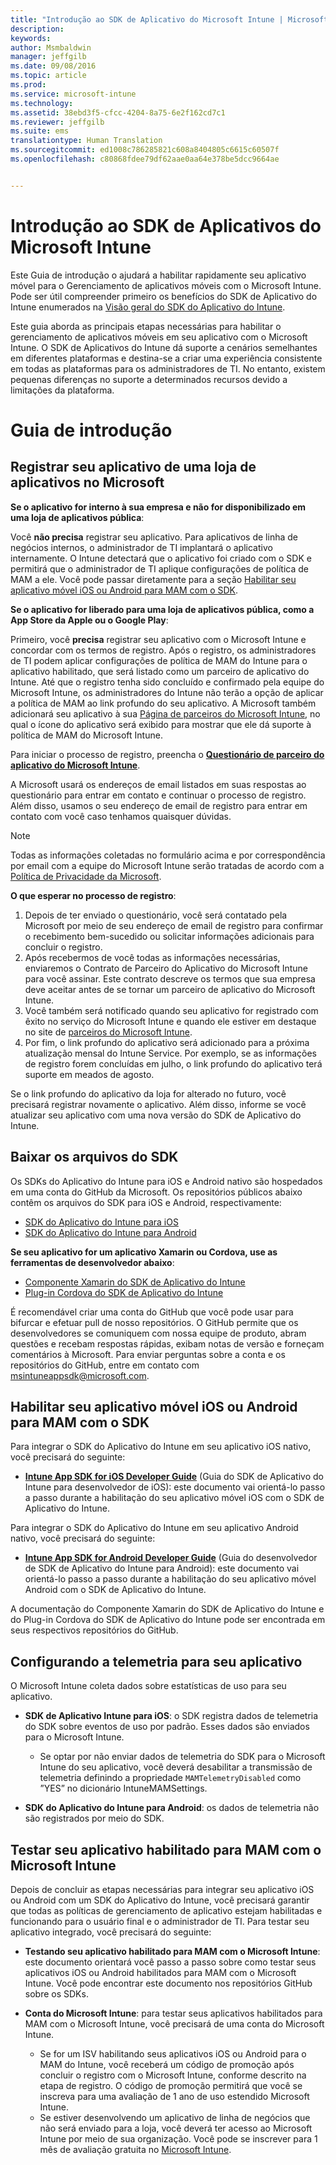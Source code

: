 ```yaml
---
title: "Introdução ao SDK de Aplicativo do Microsoft Intune | Microsoft Intune"
description: 
keywords: 
author: Msmbaldwin
manager: jeffgilb
ms.date: 09/08/2016
ms.topic: article
ms.prod: 
ms.service: microsoft-intune
ms.technology: 
ms.assetid: 38ebd3f5-cfcc-4204-8a75-6e2f162cd7c1
ms.reviewer: jeffgilb
ms.suite: ems
translationtype: Human Translation
ms.sourcegitcommit: ed1008c786285821c608a8404805c6615c60507f
ms.openlocfilehash: c80868fdee79df62aae0aa64e378be5dcc9664ae


---
```


# Introdução ao SDK de Aplicativos do Microsoft Intune

Este Guia de introdução o ajudará a habilitar rapidamente seu aplicativo móvel para o Gerenciamento de aplicativos móveis com o Microsoft Intune. Pode ser útil compreender primeiro os benefícios do SDK de Aplicativo do Intune enumerados na [Visão geral do SDK do Aplicativo do Intune](intune-app-sdk.md).

Este guia aborda as principais etapas necessárias para habilitar o gerenciamento de aplicativos móveis em seu aplicativo com o Microsoft Intune. O SDK de Aplicativos do Intune dá suporte a cenários semelhantes em diferentes plataformas e destina-se a criar uma experiência consistente em todas as plataformas para os administradores de TI. No entanto, existem pequenas diferenças no suporte a determinados recursos devido a limitações da plataforma.

# Guia de introdução

## Registrar seu aplicativo de uma loja de aplicativos no Microsoft

**Se o aplicativo for interno à sua empresa e não for disponibilizado em uma loja de aplicativos pública**:

Você **não precisa** registrar seu aplicativo. Para aplicativos de linha de negócios internos, o administrador de TI implantará o aplicativo internamente. O Intune detectará que o aplicativo foi criado com o SDK e permitirá que o administrador de TI aplique configurações de política de MAM a ele. Você pode passar diretamente para a seção [Habilitar seu aplicativo móvel iOS ou Android para MAM com o SDK](#enable-your-ios-or-android-mobile-app-for-mam-with-the-sdk).

**Se o aplicativo for liberado para uma loja de aplicativos pública, como a App Store da Apple ou o Google Play**: 

Primeiro, você **precisa** registrar seu aplicativo com o Microsoft Intune e concordar com os termos de registro. Após o registro, os administradores de TI podem aplicar configurações de política de MAM do Intune para o aplicativo habilitado, que será listado como um parceiro de aplicativo do Intune. Até que o registro tenha sido concluído e confirmado pela equipe do Microsoft Intune, os administradores do Intune não terão a opção de aplicar a política de MAM ao link profundo do seu aplicativo. A Microsoft também adicionará seu aplicativo à sua [Página de parceiros do Microsoft Intune](https://www.microsoft.com/en-us/cloud-platform/microsoft-intune-apps), no qual o ícone do aplicativo será exibido para mostrar que ele dá suporte à política de MAM do Microsoft Intune.

Para iniciar o processo de registro, preencha o **[Questionário de parceiro do aplicativo do Microsoft Intune](https://forms.office.com/Pages/ResponsePage.aspx?id=v4j5cvGGr0GRqy180BHbR6oOVGFZ3pxJmwSN1N_eXwJUQUc5Mkw2UVU0VzI5WkhQOEYyMENWNDBWRS4u)**. 

A Microsoft usará os endereços de email listados em suas respostas ao questionário para entrar em contato e continuar o processo de registro. Além disso, usamos o seu endereço de email de registro para entrar em contato com você caso tenhamos quaisquer dúvidas.

> [!NOTE]
> Todas as informações coletadas no formulário acima e por correspondência por email com a equipe do Microsoft Intune serão tratadas de acordo com a [Política de Privacidade da Microsoft](https://www.microsoft.com/en-us/privacystatement/default.aspx).

**O que esperar no processo de registro**: 

1. Depois de ter enviado o questionário, você será contatado pela Microsoft por meio de seu endereço de email de registro para confirmar o recebimento bem-sucedido ou solicitar informações adicionais para concluir o registro. 
2. Após recebermos de você todas as informações necessárias, enviaremos o Contrato de Parceiro do Aplicativo do Microsoft Intune para você assinar. Este contrato descreve os termos que sua empresa deve aceitar antes de se tornar um parceiro de aplicativo do Microsoft Intune. 
3. Você também será notificado quando seu aplicativo for registrado com êxito no serviço do Microsoft Intune e quando ele estiver em destaque no site de [parceiros do Microsoft Intune](https://www.microsoft.com/en-us/cloud-platform/microsoft-intune-apps). 
4. Por fim, o link profundo do aplicativo será adicionado para a próxima atualização mensal do Intune Service. Por exemplo, se as informações de registro forem concluídas em julho, o link profundo do aplicativo terá suporte em meados de agosto. 

Se o link profundo do aplicativo da loja for alterado no futuro, você precisará registrar novamente o aplicativo. Além disso, informe se você atualizar seu aplicativo com uma nova versão do SDK de Aplicativo do Intune.



## Baixar os arquivos do SDK

Os SDKs do Aplicativo do Intune para iOS e Android nativo são hospedados em uma conta do GitHub da Microsoft. Os repositórios públicos abaixo contêm os arquivos do SDK para iOS e Android, respectivamente:

* [SDK do Aplicativo do Intune para iOS](https://github.com/msintuneappsdk/ms-intune-app-sdk-ios)
* [SDK do Aplicativo do Intune para Android](https://github.com/msintuneappsdk/ms-intune-app-sdk-android)

**Se seu aplicativo for um aplicativo Xamarin ou Cordova, use as ferramentas de desenvolvedor abaixo**:

* [Componente Xamarin do SDK de Aplicativo do Intune](https://github.com/msintuneappsdk/intune-app-sdk-xamarin)
* [Plug-in Cordova do SDK de Aplicativo do Intune](https://github.com/msintuneappsdk/cordova-plugin-ms-intune-mam)

É recomendável criar uma conta do GitHub que você pode usar para bifurcar e efetuar pull de nosso repositórios. O GitHub permite que os desenvolvedores se comuniquem com nossa equipe de produto, abram questões e recebam respostas rápidas, exibam notas de versão e forneçam comentários à Microsoft. Para enviar perguntas sobre a conta e os repositórios do GitHub, entre em contato com msintuneappsdk@microsoft.com.





## Habilitar seu aplicativo móvel iOS ou Android para MAM com o SDK

Para integrar o SDK do Aplicativo do Intune em seu aplicativo iOS nativo, você precisará do seguinte: 

* **[Intune App SDK for iOS Developer Guide](intune-app-sdk-ios.md)** (Guia do SDK de Aplicativo do Intune para desenvolvedor de iOS): este documento vai orientá-lo passo a passo durante a habilitação do seu aplicativo móvel iOS com o SDK de Aplicativo do Intune. 


Para integrar o SDK do Aplicativo do Intune em seu aplicativo Android nativo, você precisará do seguinte:

* **[Intune App SDK for Android Developer Guide](intune-app-sdk-android.md)** (Guia do desenvolvedor de SDK de Aplicativo do Intune para Android): este documento vai orientá-lo passo a passo durante a habilitação do seu aplicativo móvel Android com o SDK de Aplicativo do Intune. 

A documentação do Componente Xamarin do SDK de Aplicativo do Intune e do Plug-in Cordova do SDK de Aplicativo do Intune pode ser encontrada em seus respectivos repositórios do GitHub. 


## Configurando a telemetria para seu aplicativo

O Microsoft Intune coleta dados sobre estatísticas de uso para seu aplicativo.

* **SDK de Aplicativo Intune para iOS**: o SDK registra dados de telemetria do SDK sobre eventos de uso por padrão. Esses dados são enviados para o Microsoft Intune.

    * Se optar por não enviar dados de telemetria do SDK para o Microsoft Intune do seu aplicativo, você deverá desabilitar a transmissão de telemetria definindo a propriedade `MAMTelemetryDisabled` como ”YES” no dicionário IntuneMAMSettings.

* **SDK do Aplicativo do Intune para Android**: os dados de telemetria não são registrados por meio do SDK.

## Testar seu aplicativo habilitado para MAM com o Microsoft Intune

Depois de concluir as etapas necessárias para integrar seu aplicativo iOS ou Android com um SDK do Aplicativo do Intune, você precisará garantir que todas as políticas de gerenciamento de aplicativo estejam habilitadas e funcionando para o usuário final e o administrador de TI. Para testar seu aplicativo integrado, você precisará do seguinte:

<!--TODO-->

* **Testando seu aplicativo habilitado para MAM com o Microsoft Intune**: este documento orientará você passo a passo sobre como testar seus aplicativos iOS ou Android habilitados para MAM com o Microsoft Intune. Você pode encontrar este documento nos repositórios GitHub sobre os SDKs.

* **Conta do Microsoft Intune**: para testar seus aplicativos habilitados para MAM com o Microsoft Intune, você precisará de uma conta do Microsoft Intune. 
    * Se for um ISV habilitando seus aplicativos iOS ou Android para o MAM do Intune, você receberá um código de promoção após concluir o registro com o Microsoft Intune, conforme descrito na etapa de registro. O código de promoção permitirá que você se inscreva para uma avaliação de 1 ano de uso estendido Microsoft Intune. 
    * Se estiver desenvolvendo um aplicativo de linha de negócios que não será enviado para a loja, você deverá ter acesso ao Microsoft Intune por meio de sua organização. Você pode se inscrever para 1 mês de avaliação gratuita no [Microsoft Intune](https://portal.office.com/Signup/Signup.aspx?OfferId=40BE278A-DFD1-470a-9EF7-9F2596EA7FF9&dl=INTUNE_A&ali=1#0).




<!--HONumber=Nov16_HO1-->


